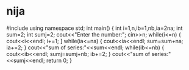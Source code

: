 # nija
#include<iostream>
using namespace std;
int main()
{
  int i=1,n,ib=1,nb,ia=2na;
  int sum=2;
  int sumj=2;
  cout<<"Enter the number:";
  cin>>n;
  while(i<=n)
  {
     cout<<i<<endl;
     i+=1;
  ]
  while(ia<=na)
  {
     cout<<ia<<endl;
     sum=sum+na;
     ia+=2;
  }
  cout<<"sum of series:"<<sum<<endl;
  while(ib<=nb)
  {
     cout<<ib<<endl;
     sumj=sumj+nb;
     ib+=2;
  }
  cout<<"sum of series:"<<sumj<<endl;
  return 0;
  }
